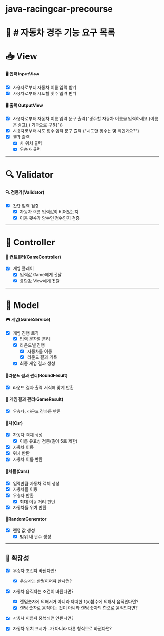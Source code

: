 # java-racingcar-precourse

# 🧮 # 자동차 경주 기능 요구 목록


# 📥 View 

#### 🖥️ 입력 InputView
- [x] 사용자로부터 자동차 이름 입력 받기 
- [x] 사용자로부터 시도할 횟수 입력 받기

#### 🖥️ 출력 OutputView
- [x] 사용자로부터 자동차 이름 입력 문구 출력{"경주할 자동차 이름을 입력하세요.(이름은 쉼표(,) 기준으로 구분)")}
- [x] 사용자로부터 시도 횟수 입력 문구 출력 {"시도할 횟수는 몇 회인가요?"}
- [x] 결과 출력
    - [x] 차 위치 출력
    - [x] 우승자 출력
---
# 🔍 Validator 
#### 🔍 검증기(Validator) 
- [x] 간단 입력 검증
	- [x] 자동차 이름 입력값이 비어있는지
	- [x] 이동 횟수가 양수인 정수인지 검증

---
# 🧠 Controller 
#### 🧠 컨트롤러(GameController) 
- [x] 게임 플레이
	- [x] 입력값 Game에게 전달
	- [x] 응답값 View에게 전달
---
# 🤖 Model
#### 🎮 게임(GameService)
- [x]  게임 진행 로직
	- [x] 입력 문자열 분리
    - [x]  라운드별 진행
	    - [x] 자동차들 이동
	    - [x] 라운드 결과 기록
    - [x]  최종 게임 결과 생성

#### 🧾라운드 결과 관리(RoundResult)
- [x] 라운드 결과 출력 서식에 맞게 반환
#### 🧾 게임 결과 관리(GameResult)
- [x] 우승자, 라운드 결과들 반환
#### 🚗차(Car)
- [x] 자동차 객체 생성
	- [x] 이름 유효성 검증(길이 5로 제한)
- [x] 자동차 이동
- [x] 위치 반환
- [x] 자동차 이름 반환

#### 🚗차들(Cars)
- [x] 입력만큼 자동차 객체 생성
- [x] 자동차들 이동
- [x] 우승자 반환
	- [x] 최대 이동 거리 판단
- [x] 자동차들 위치 반환

#### 🔢RandomGenerator
- [x]  랜덤 값 생성
    - [x]  범위 내 난수 생성
---
## 🚀 확장성
- [x] 우승자 조건이 바뀐다면?
	- [x] 우승자는 한명이어야 한다면?
- [x] 자동차 움직이는 조건이 바뀐다면?
	- [x] 랜덤숫자에 의해서가 아니라 어떠한 f(x)함수에 의해서 움직인다면?
	- [x] 랜덤 숫자로 움직이는 것이 아니라 랜덤 숫자의 합으로 움직인다면?
- [x] 자동차 이름이 중복되면 안된다면?
- [x] 자동차 위치 표시가 `-`가 아니라 다른 형식으로 바뀐다면? 


